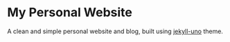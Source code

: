 # My Personal Website

A clean and simple personal website and blog, built using [jekyll-uno][jekyll-uno] theme.

[jekyll-uno]: https://github.com/joshgerdes/jekyll-uno
